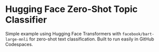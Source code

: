 # Hugging Face Zero-Shot Topic Classifier

Simple example using Hugging Face Transformers with `facebook/bart-large-mnli` for zero-shot text classification. Built to run easily in GitHub Codespaces.
